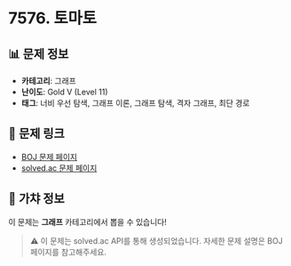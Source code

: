 # 7576. 토마토

## 📊 문제 정보
- **카테고리**: 그래프
- **난이도**: Gold V (Level 11)
- **태그**: 너비 우선 탐색, 그래프 이론, 그래프 탐색, 격자 그래프, 최단 경로

## 🔗 문제 링크
- [BOJ 문제 페이지](https://www.acmicpc.net/problem/7576)
- [solved.ac 문제 페이지](https://solved.ac/problems/7576)

## 🎯 가챠 정보
이 문제는 **그래프** 카테고리에서 뽑을 수 있습니다!

> ⚠️ 이 문제는 solved.ac API를 통해 생성되었습니다. 
> 자세한 문제 설명은 BOJ 페이지를 참고해주세요.
